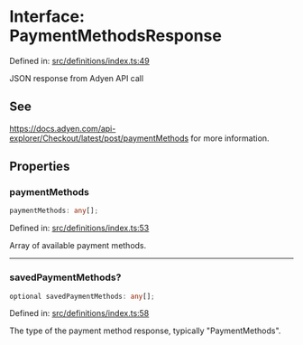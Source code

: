 # Interface: PaymentMethodsResponse

Defined in: [src/definitions/index.ts:49](https://github.com/Fiksuruoka-fi/capacitor-adyen/blob/f6b775642775e61e00bb60787472fc2c2f9bd045/src/definitions/index.ts#L49)

JSON response from Adyen API call

## See

https://docs.adyen.com/api-explorer/Checkout/latest/post/paymentMethods for more information.

## Properties

### paymentMethods

```ts
paymentMethods: any[];
```

Defined in: [src/definitions/index.ts:53](https://github.com/Fiksuruoka-fi/capacitor-adyen/blob/f6b775642775e61e00bb60787472fc2c2f9bd045/src/definitions/index.ts#L53)

Array of available payment methods.

***

### savedPaymentMethods?

```ts
optional savedPaymentMethods: any[];
```

Defined in: [src/definitions/index.ts:58](https://github.com/Fiksuruoka-fi/capacitor-adyen/blob/f6b775642775e61e00bb60787472fc2c2f9bd045/src/definitions/index.ts#L58)

The type of the payment method response, typically "PaymentMethods".

